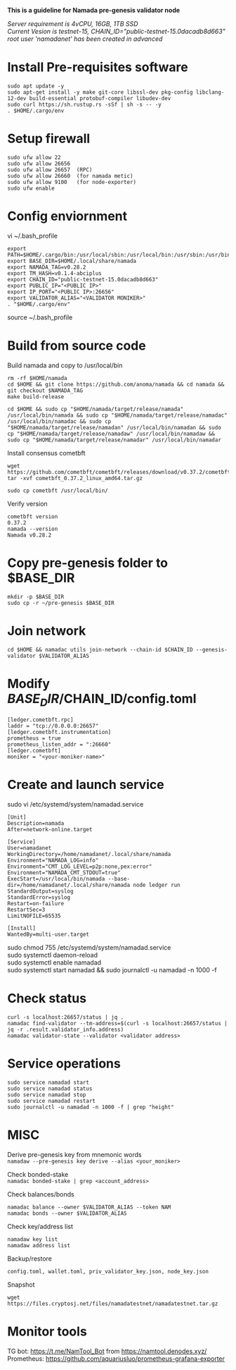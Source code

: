 **This is a guideline for Namada pre-genesis validator node**  
    
_Server requirement is 4vCPU, 16GB, 1TB SSD_   
_Current Vesion is testnet-15, CHAIN_ID="public-testnet-15.0dacadb8d663"_  
_root user 'namadanet' has been created in advanced_  

# Install Pre-requisites software
```
sudo apt update -y  
sudo apt-get install -y make git-core libssl-dev pkg-config libclang-12-dev build-essential protobuf-compiler libudev-dev  
sudo curl https://sh.rustup.rs -sSf | sh -s -- -y  
. $HOME/.cargo/env  
```
# Setup firewall
```
sudo ufw allow 22  
sudo ufw allow 26656
sudo ufw allow 26657  (RPC)
sudo ufw allow 26660  (for namada metic)
sudo ufw allow 9100   (for node-exporter)
sudo ufw enable
```
# Config enviornment
vi ~/.bash_profile
```
export PATH=$HOME/.cargo/bin:/usr/local/sbin:/usr/local/bin:/usr/sbin:/usr/bin:/sbin:/bin:/usr/games:/usr/local/games:/snap/bin:/usr/local/go/bin:$HOME/go/bin  
export BASE_DIR=$HOME/.local/share/namada  
export NAMADA_TAG=v0.28.2    
export TM_HASH=v0.1.4-abciplus  
export CHAIN_ID="public-testnet-15.0dacadb8d663"  
export PUBLIC_IP="<PUBLIC IP>"  
export IP_PORT="<PUBLIC IP>:26656"  
export VALIDATOR_ALIAS="<VALIDATOR MONIKER>"  
. "$HOME/.cargo/env"  
```
source ~/.bash_profile

# Build from source code
Build namada and copy to /usr/local/bin
```
rm -rf $HOME/namada
cd $HOME && git clone https://github.com/anoma/namada && cd namada && git checkout $NAMADA_TAG
make build-release

cd $HOME && sudo cp "$HOME/namada/target/release/namada" /usr/local/bin/namada && sudo cp "$HOME/namada/target/release/namadac" /usr/local/bin/namadac && sudo cp "$HOME/namada/target/release/namadan" /usr/local/bin/namadan && sudo cp "$HOME/namada/target/release/namadaw" /usr/local/bin/namadaw && sudo cp "$HOME/namada/target/release/namadar" /usr/local/bin/namadar
```
Install consensus cometbft
```
wget https://github.com/cometbft/cometbft/releases/download/v0.37.2/cometbft_0.37.2_linux_amd64.tar.gz
tar -xvf cometbft_0.37.2_linux_amd64.tar.gz

sudo cp cometbft /usr/local/bin/
```
Verify version
```
cometbft version
0.37.2
namada --version
Namada v0.28.2
```

# Copy pre-genesis folder to $BASE_DIR
```
mkdir -p $BASE_DIR
sudo cp -r ~/pre-genesis $BASE_DIR
```

# Join network
```
cd $HOME && namadac utils join-network --chain-id $CHAIN_ID --genesis-validator $VALIDATOR_ALIAS
```
# Modify $BASE_DIR/$CHAIN_ID/config.toml
```
[ledger.cometbft.rpc]
laddr = "tcp://0.0.0.0:26657"
[ledger.cometbft.instrumentation]
prometheus = true
prometheus_listen_addr = ":26660"
[ledger.cometbft]
moniker = "<your-moniker-name>"
```
# Create and launch service
sudo vi /etc/systemd/system/namadad.service
```
[Unit]
Description=namada
After=network-online.target

[Service]
User=namadanet
WorkingDirectory=/home/namadanet/.local/share/namada
Environment="NAMADA_LOG=info"
Environment="CMT_LOG_LEVEL=p2p:none,pex:error"
Environment="NAMADA_CMT_STDOUT=true"
ExecStart=/usr/local/bin/namada --base-dir=/home/namadanet/.local/share/namada node ledger run  
StandardOutput=syslog
StandardError=syslog
Restart=on-failure
RestartSec=3
LimitNOFILE=65535

[Install]
WantedBy=multi-user.target
```
sudo chmod 755 /etc/systemd/system/namadad.service  
sudo systemctl daemon-reload  
sudo systemctl enable namadad  
sudo systemctl start namadad && sudo journalctl -u namadad -n 1000 -f  

# Check status
```
curl -s localhost:26657/status | jq .  
namadac find-validator --tm-address=$(curl -s localhost:26657/status | jq -r .result.validator_info.address)  
namadac validator-state --validator <validator address>
```
# Service operations
```
sudo service namadad start  
sudo service namadad status  
sudo service namadad stop   
sudo service namadad restart  
sudo journalctl -u namadad -n 1000 -f | grep "height"  
```
# MISC
Derive pre-genesis key from mnemonic words  
`namadaw --pre-genesis key derive --alias <your_moniker>`  

Check bonded-stake  
`namadac bonded-stake | grep <account_address>`  

Check balances/bonds  
```
namadac balance --owner $VALIDATOR_ALIAS --token NAM
namadac bonds --owner $VALIDATOR_ALIAS
```

Check key/address list
```
namadaw key list
namadaw address list
```
Backup/restore
```
config.toml, wallet.toml, priv_validator_key.json, node_key.json
```
Snapshot
```
wget https://files.cryptosj.net/files/namadatestnet/namadatestnet.tar.gz
```
# Monitor tools
TG bot: https://t.me/NamTool_Bot from https://namtool.denodes.xyz/   
Prometheus: https://github.com/aquariusluo/prometheus-grafana-exporter
